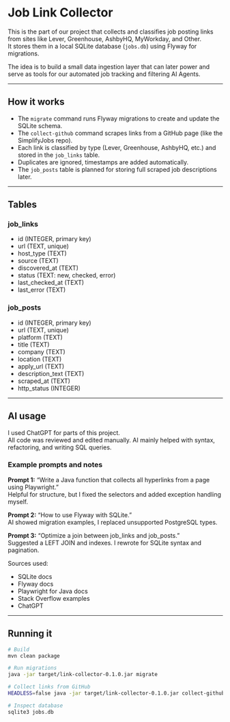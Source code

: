 # Job Link Collector

This is the part of our project that collects and classifies job posting links from sites like Lever, Greenhouse, AshbyHQ, MyWorkday, and Other.  
It stores them in a local SQLite database (`jobs.db`) using Flyway for migrations.

The idea is to build a small data ingestion layer that can later power and serve as tools for our automated job tracking and filtering AI Agents.

---

## How it works

- The `migrate` command runs Flyway migrations to create and update the SQLite schema.
- The `collect-github` command scrapes links from a GitHub page (like the SimplifyJobs repo).
- Each link is classified by type (Lever, Greenhouse, AshbyHQ, etc.) and stored in the `job_links` table.
- Duplicates are ignored, timestamps are added automatically.
- The `job_posts` table is planned for storing full scraped job descriptions later.

---

## Tables

### job_links
- id (INTEGER, primary key)
- url (TEXT, unique)
- host_type (TEXT)
- source (TEXT)
- discovered_at (TEXT)
- status (TEXT: new, checked, error)
- last_checked_at (TEXT)
- last_error (TEXT)

### job_posts
- id (INTEGER, primary key)
- url (TEXT, unique)
- platform (TEXT)
- title (TEXT)
- company (TEXT)
- location (TEXT)
- apply_url (TEXT)
- description_text (TEXT)
- scraped_at (TEXT)
- http_status (INTEGER)

---

## AI usage

I used ChatGPT for parts of this project.  
All code was reviewed and edited manually. AI mainly helped with syntax, refactoring, and writing SQL queries.

### Example prompts and notes

**Prompt 1:** “Write a Java function that collects all hyperlinks from a page using Playwright.”  
Helpful for structure, but I fixed the selectors and added exception handling myself.

**Prompt 2:** “How to use Flyway with SQLite.”  
AI showed migration examples, I replaced unsupported PostgreSQL types.

**Prompt 3:** “Optimize a join between job_links and job_posts.”  
Suggested a LEFT JOIN and indexes. I rewrote for SQLite syntax and pagination.

Sources used:
- SQLite docs
- Flyway docs
- Playwright for Java docs
- Stack Overflow examples
- ChatGPT

---

## Running it
```bash
# Build
mvn clean package

# Run migrations
java -jar target/link-collector-0.1.0.jar migrate

# Collect links from GitHub
HEADLESS=false java -jar target/link-collector-0.1.0.jar collect-github "https://github.com/SimplifyJobs/New-Grad-Positions/blob/dev/README.md"

# Inspect database
sqlite3 jobs.db
